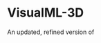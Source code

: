 <h1>VisualML-3D</h1>
</h3>An updated, refined version of <a href= "github.com/hershyz/visualML>VisualML</a>

